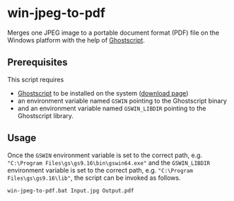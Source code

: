 # win-jpeg-to-pdf
Merges one JPEG image to a portable document format (PDF) file on the Windows platform with the help of [Ghostscript](http://www.ghostscript.com).

## Prerequisites

This script requires

- [Ghostscript](http://www.ghostscript.com) to be installed on the system ([download page][ghostscript-download-page-link])
- an environment variable named `GSWIN` pointing to the Ghostscript binary
- and an environment variable named `GSWIN_LIBDIR` pointing to the Ghostscript library.

## Usage

Once the `GSWIN` environment variable is set to the correct path, e.g. `"C:\Program Files\gs\gs9.16\bin\gswin64.exe"` and the `GSWIN_LIBDIR` environment variable is set to the correct path, e.g. `"C:\Program Files\gs\gs9.16\lib"`, the script can be invoked as follows.

```
win-jpeg-to-pdf.bat Input.jpg Output.pdf
```

[ghostscript-download-page-link]: http://www.ghostscript.com/download/gsdnld.html
